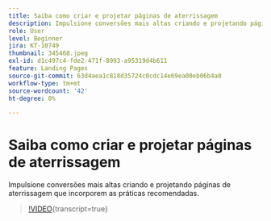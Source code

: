 ```yaml
---
title: Saiba como criar e projetar páginas de aterrissagem
description: Impulsione conversões mais altas criando e projetando páginas de aterrissagem que incorporem as práticas recomendadas.
role: User
level: Beginner
jira: KT-10749
thumbnail: 345468.jpeg
exl-id: d1c497c4-fde2-471f-8993-a95319d4b611
feature: Landing Pages
source-git-commit: 63d4aea1c818d35724c0cdc14e69ea00eb06b4a0
workflow-type: tm+mt
source-wordcount: '42'
ht-degree: 0%

---
```


# Saiba como criar e projetar páginas de aterrissagem

Impulsione conversões mais altas criando e projetando páginas de aterrissagem que incorporem as práticas recomendadas.

>[!VIDEO](https://video.tv.adobe.com/v/3412153/?quality=12&learn=on&captions=por_br){transcript=true}
